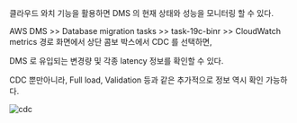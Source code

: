 클라우드 와치 기능을 활용하면 DMS 의 현재 상태와 성능을 모니터링 할 수 있다.

AWS DMS >> Database migration tasks >> task-19c-binr >> CloudWatch metrics 경로 화면에서 상단 콤보 박스에서 CDC 를 선택하면,

DMS 로 유입되는 변경량 및 각종 latency 정보를 확인할 수 있다. 

CDC 뿐만아니라, Full load, Validation 등과 같은 추가적으로 정보 역시 확인 가능하다. 

![cdc](https://github.com/gnosia93/postgres-terraform/blob/main/dms/images/dms-monitoring-cdc.png)



